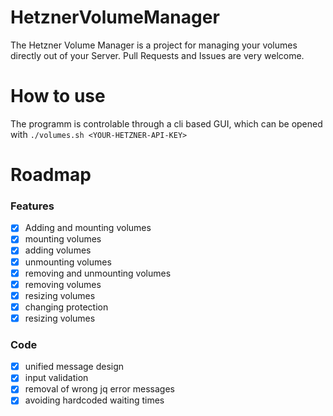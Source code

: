 HetznerVolumeManager
====================

The Hetzner Volume Manager is a project for managing your volumes directly out of your Server.
Pull Requests and Issues are very welcome.

How to use
==========
The programm is controlable through a cli based GUI, which can be opened with ``./volumes.sh <YOUR-HETZNER-API-KEY>``


Roadmap
=======
### Features
- [x] Adding and mounting volumes
- [x] mounting volumes
- [x] adding volumes
- [x] unmounting volumes
- [x] removing and unmounting volumes
- [x] removing volumes
- [x] resizing volumes
- [x] changing protection
- [x] resizing volumes

### Code
- [x] unified message design
- [x] input validation
- [x] removal of wrong jq error messages
- [x] avoiding hardcoded waiting times
